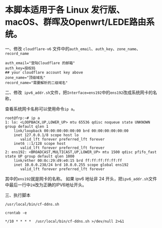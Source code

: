 # 本脚本适用于各 Linux 发行版、macOS、群晖及Openwrt/LEDE路由系统。
一、修改 `cloudflare-v6` 文件中的`auth_email`、`auth_key`、`zone_name`、`record_name`

```
auth_email="登陆Cloudflare 的邮箱"
auth_key=授权码
## your cloudflare account key above
zone_name="顶级域名"
record_name="需要解析的二级域名"
```
二、修改` ipv6_addr.sh`文件，把`Interface=ens192`中的`ens192`改成系统网卡的名称，

查看系统网卡名称可以使用命令`ip a`。
```
root@frp:~# ip a
1: lo: <LOOPBACK,UP,LOWER_UP> mtu 65536 qdisc noqueue state UNKNOWN group default qlen 1
    link/loopback 00:00:00:00:00:00 brd 00:00:00:00:00:00
    inet 127.0.0.1/8 scope host lo
       valid_lft forever preferred_lft forever
    inet6 ::1/128 scope host 
       valid_lft forever preferred_lft forever
2: ens192: <BROADCAST,MULTICAST,UP,LOWER_UP> mtu 1500 qdisc pfifo_fast state UP group default qlen 1000
    link/ether 00:0c:29:d9:e0:15 brd ff:ff:ff:ff:ff:ff
    inet 10.0.0.238/24 brd 10.0.0.255 scope global ens192
       valid_lft forever preferred_lft forever
```
其中的`ens192`就是网卡的名称。
如果 ipv6 地址非 24 开头，把`ipv6_addr.sh`文件中最后一行中`24`改为正确的IPV6地址开头。

三、执行脚本


`/usr/local/bin/cf-ddns.sh`

`crontab -e`

`
*/10 * * * *  /usr/local/bin/cf-ddns.sh >/dev/null 2>&1
`
